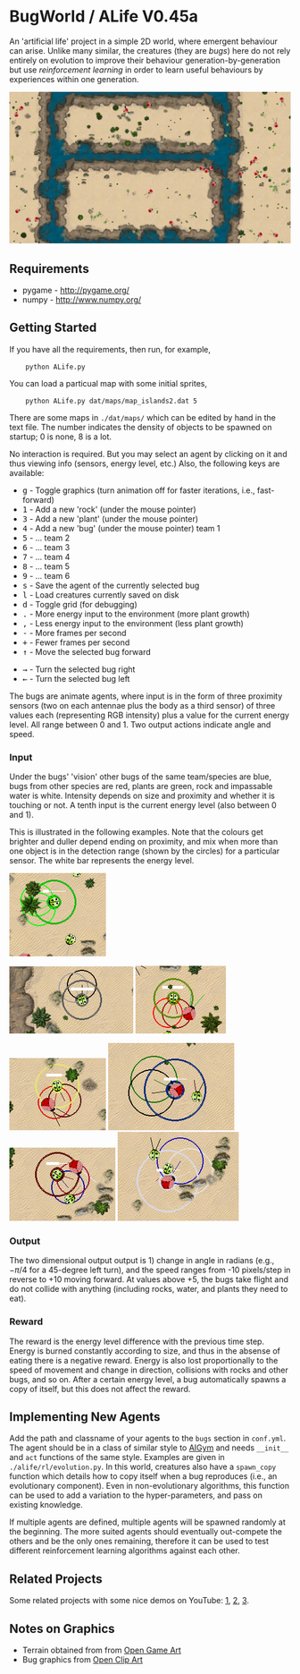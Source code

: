BugWorld / ALife V0.45a
=======================

An 'artificial life' project in a simple 2D world, where emergent behaviour can arise. Unlike many similar, the creatures (they are *bugs*) here do not rely entirely on evolution to improve their behaviour generation-by-generation but use *reinforcement learning* in order to learn useful behaviours by experiences within one generation.

![Screenshot](screenshot.png "Screenshot")


<!--
There are plants, herbivores, predators, and rocks. The terrain is either sand, rock, or water. 

* Plants appear randomly across the maps at regular intervals.
* Herbivore bugs must seek out and eat the plants (simply by crawling over them to sap their energy)
* Predator bugs must seek out and eat the herbivore bugs (by running into them at a forward angle of attack to sap their energy)
* Both kinds of bugs bump into rocks at a cost to their energy
* Rock terrain cannot be crawled over; only flown over
* Bugs will drown if in the water for too long, but can fly over it
* Bugs die when their energy runs out
* Bugs spawn offspring if their energy goes above a certain level
-->

Requirements
------------
	
* pygame - http://pygame.org/ 
* numpy - http://www.numpy.org/


Getting Started
---------------

If you have all the requirements, then run, for example,

```
	python ALife.py
```

You can load a particual map with some initial sprites,

```
	python ALife.py dat/maps/map_islands2.dat 5
```

There are some maps in `./dat/maps/` which can be edited by hand in the text file. The number indicates the density of objects to be spawned on startup; 0 is none, 8 is a lot.

No interaction is required. But you may select an agent by clicking on it and thus viewing info (sensors, energy level, etc.) Also, the following keys are available:

* <kbd>g</kbd> -	Toggle graphics (turn animation off for faster iterations, i.e., fast-forward)
* <kbd>1</kbd> -	Add a new 'rock' (under the mouse pointer)
* <kbd>3</kbd> -	Add a new 'plant' (under the mouse pointer)
* <kbd>4</kbd> -	Add a new 'bug' (under the mouse pointer) team 1
* <kbd>5</kbd> -	... team 2
* <kbd>6</kbd> -	... team 3
* <kbd>7</kbd> -	... team 4
* <kbd>8</kbd> -	... team 5
* <kbd>9</kbd> -	... team 6
* <kbd>s</kbd> -	Save the agent of the currently selected bug  <!-- ('./dat/dna/')-->
* <kbd>l</kbd> -	Load creatures currently saved on disk <!-- ('./dat/dna/')-->
* <kbd>d</kbd> -	Toggle grid (for debugging)
* <kbd>.</kbd> - More energy input to the environment (more plant growth)
* <kbd>,</kbd> - Less energy input to the environment (less plant growth)
* <kbd>-</kbd> - More frames per second
* <kbd>+</kbd> - Fewer frames per second
* <kbd>&uarr;</kbd> - Move the selected bug forward
<!-- * <kbd>&darr;</kbd> - Less energy input to the environment (less plant growth) -->
* <kbd>&rarr;</kbd> - Turn the selected bug right
* <kbd>&larr;</kbd> - Turn the selected bug left

The bugs are animate agents, where input is in the form of three proximity sensors (two on each antennae plus the body as a third sensor) of three values each (representing RGB intensity) plus a value for the current energy level. All range between 0 and 1. Two output actions indicate angle and speed. 

### Input

Under the bugs' 'vision' other bugs of the same team/species are blue, bugs from other species are red, plants are green, rock and impassable water is white. <!-- Each of the sensors varies from 0 to 1 representing the intensity of each color in the field of vision. --> Intensity depends on size and proximity and whether it is touching or not. A tenth input is the current energy level (also between 0 and 1).

This is illustrated in the following examples. Note that the colours get brighter and duller depend ending on proximity, and mix when more than one object is in the detection range (shown by the circles) for a particular sensor. The white bar represents the energy level.

![Screenshot](bug5.png "Screenshot")
<!-- ![Screenshot](selected2.png "Screenshot") -->
![Screenshot](bug6.png "Screenshot")
![Screenshot](bug1.png "Screenshot")
<!-- ![Screenshot](selected4.png "Screenshot") -->
![Screenshot](bug3.png "Screenshot")
![Screenshot](bug7.png "Screenshot")
![Screenshot](bug8.png "Screenshot")
![Screenshot](bug9.png "Screenshot")

### Output

The two dimensional output output is 1) change in angle in radians (e.g., $-\pi/4$ for a 45-degree left turn), and the speed ranges from -10 pixels/step in reverse to +10 moving forward. At values above +5, the bugs take flight and do not collide with anything (including rocks, water, and plants they need to eat). 


### Reward 

The reward is the energy level difference with the previous time step. Energy is burned constantly according to size, and thus in the absense of eating there is a negative reward. Energy is also lost proportionally to the speed of movement and change in direction, collisions with rocks and other bugs, and so on. After a certain energy level, a bug automatically spawns a copy of itself, but this does not affect the reward.



Implementing New Agents
-----------------------

Add the path and classname of your agents to the `bugs` section in `conf.yml`. The agent should be in a class of similar style to [AIGym](https://gym.openai.com/docs/) and needs `__init__` and `act` functions of the same style. Examples are given in `./alife/rl/evolution.py`. In this world, creatures also have a `spawn_copy` function which details how to copy itself when a bug reproduces (i.e., an evolutionary component). Even in non-evolutionary algorithms, this function can be used to add a variation to the hyper-parameters, and pass on existing knowledge.

If multiple agents are defined, multiple agents will be spawned randomly at the beginning. The more suited agents should eventually out-compete the others and be the only ones remaining, therefore it can be used to test different reinforcement learning algorithms against each other.


Related Projects
----------------

Some related projects with some nice demos on YouTube:
 [1](https://www.youtube.com/watch?v=2kupe2ZKK58), 
 [2](https://www.youtube.com/watch?list=PLC9058E743A6155C1&v=1Jou4ggCFKQ), 
 [3](https://sites.google.com/site/scriptbotsevo/).


Notes on Graphics
-----------------

* Terrain obtained from from [Open Game Art](https://opengameart.org/users/chabull)
* Bug graphics from [Open Clip Art](https://openclipart.org/tags/ladybug)
